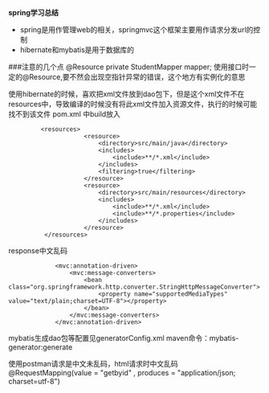 **spring学习总结**

* spring是用作管理web的相关，springmvc这个框架主要用作请求分发url的控制
* hibernate和mybatis是用于数据库的

###注意的几个点
@Resource
private StudentMapper mapper; 使用接口时一定的@Resource,要不然会出现空指针异常的错误，这个地方有实例化的意思

使用hibernate的时候，喜欢把xml文件放到dao包下，但是这个xml文件不在resources中，导致编译的时候没有将此xml文件加入资源文件，执行的时候可能找不到该文件
 pom.xml 中build放入

             <resources>
                         <resource>
                             <directory>src/main/java</directory>
                             <includes>
                                 <include>**/*.xml</include>
                             </includes>
                             <filtering>true</filtering>
                         </resource>
                         <resource>
                             <directory>src/main/resources</directory>
                             <includes>
                                 <include>**/*.xml</include>
                                 <include>**/*.properties</include>
                             </includes>
                         </resource>
              </resources>
 
 
response中文乱码

                 <mvc:annotation-driven>
                     <mvc:message-converters>
                         <bean class="org.springframework.http.converter.StringHttpMessageConverter">
                             <property name="supportedMediaTypes" value="text/plain;charset=UTF-8"></property>
                         </bean>
                     </mvc:message-converters>
                 </mvc:annotation-driven>


mybatis生成dao包等配置见generatorConfig.xml
maven命令：mybatis-generator:generate


使用postman请求是中文未乱码，html请求时中文乱码
@RequestMapping(value = "getbyid" , produces = "application/json; charset=utf-8")





